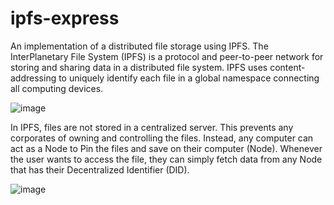 # ipfs-express
An implementation of a distributed file storage using IPFS. The InterPlanetary File System (IPFS) is a protocol and peer-to-peer network for storing and sharing data in a distributed file system. IPFS uses content-addressing to uniquely identify each file in a global namespace connecting all computing devices.

![image](https://user-images.githubusercontent.com/36519974/166876178-1da8ab5d-a179-4283-b7ca-88d7964cd7da.png)

In IPFS, files are not stored in a centralized server. This prevents any corporates of owning and controlling the files. Instead, any computer can act as a Node to Pin the files and save on their computer (Node). Whenever the user wants to access the file, they can simply fetch data from any Node that has their Decentralized Identifier (DID).

![image](https://user-images.githubusercontent.com/36519974/166876826-6818cea7-19a3-4dc9-852c-6dff36cfb379.png)

